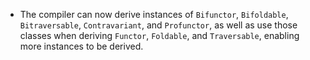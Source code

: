 * The compiler can now derive instances of `Bifunctor`, `Bifoldable`,
  `Bitraversable`, `Contravariant`, and `Profunctor`, as well as use those
  classes when deriving `Functor`, `Foldable`, and `Traversable`, enabling more
  instances to be derived.
